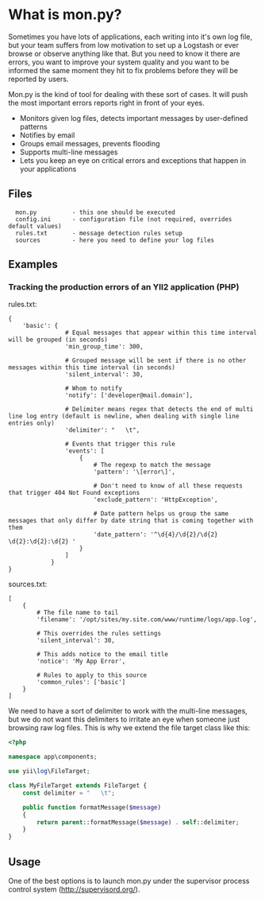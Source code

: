 # What is mon.py?

Sometimes you have lots of applications, each writing into it's own log file, but your team suffers from low motivation to set up a Logstash or ever browse or observe anything like that. But you need to know it there are errors, you want to improve your system quality and you want to be informed the same moment they hit to fix problems before they will be reported by users.

Mon.py is the kind of tool for dealing with these sort of cases. It will push the most important errors reports right in front of your eyes.

- Monitors given log files, detects important messages by user-defined patterns
- Notifies by email
- Groups email messages, prevents flooding
- Supports multi-line messages
- Lets you keep an eye on critical errors and exceptions that happen in your applications

## Files

      mon.py          - this one should be executed
      config.ini      - configuration file (not required, overrides default values)
      rules.txt       - message detection rules setup
      sources         - here you need to define your log files
      
## Examples
### Tracking the production errors of an YII2 application (PHP)

rules.txt:

    {
        'basic': {
                    # Equal messages that appear within this time interval will be grouped (in seconds)
                    'min_group_time': 300,
                    
                    # Grouped message will be sent if there is no other messages within this time interval (in seconds)
                    'silent_interval': 30,

                    # Whom to notify
                    'notify': ['developer@mail.domain'],

                    # Delimiter means regex that detects the end of multi line log entry (default is newline, when dealing with single line entries only)
                    'delimiter': "   \t",

                    # Events that trigger this rule
                    'events': [
                        {
                            # The regexp to match the message
                            'pattern': '\[error\]',
                            
                            # Don't need to know of all these requests that trigger 404 Not Found exceptions
                            'exclude_pattern': 'HttpException',

                            # Date pattern helps us group the same messages that only differ by date string that is coming together with them
                            'date_pattern': '^\d{4}/\d{2}/\d{2} \d{2}:\d{2}:\d{2} '
                        }
                    ]
                }
    }
    
sources.txt:

    [
        {
            # The file name to tail
            'filename': '/opt/sites/my.site.com/www/runtime/logs/app.log',

            # This overrides the rules settings
            'silent_interval': 30,

            # This adds notice to the email title
            'notice': 'My App Error',

            # Rules to apply to this source
            'common_rules': ['basic']
        }
    ]
    
We need to have a sort of delimiter to work with the multi-line messages, but we do not want this delimiters to irritate an eye when someone just browsing raw log files. This is why we extend the file target class like this:

```php
<?php

namespace app\components;

use yii\log\FileTarget;

class MyFileTarget extends FileTarget {
    const delimiter = "   \t";

    public function formatMessage($message)
    {
        return parent::formatMessage($message) . self::delimiter;
    }
}
```


## Usage

One of the best options is to launch mon.py under the supervisor process control system (http://supervisord.org/).

